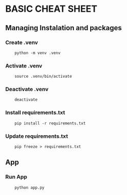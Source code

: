 # BASIC CHEAT SHEET

## Managing Instalation and packages

### Create .venv
```
    python -m venv .venv
```

### Activate .venv
```
    source .venv/bin/activate
```

### Deactivate .venv
```
    deactivate
```

### Install requirements.txt
```
    pip install -r requirements.txt
```

### Update requirements.txt
```
    pip freeze > requirements.txt
```

## App

### Run App
```
    python app.py
```
